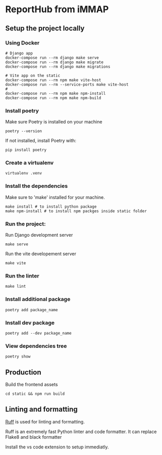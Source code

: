 # ReportHub from iMMAP

## Setup the project locally

### Using Docker
```shell
# Django app
docker-compose run --rm django make serve
docker-compose run --rm django make migrate
docker-compose run --rm django make migrations

# Vite app on the static
docker-compose run --rm npm make vite-host
docker-compose run --rm --service-ports make vite-host
#
docker-compose run --rm npm make npm-install
docker-compose run --rm npm make npm-build
```

### Install poetry
Make sure Poetry is installed on your machine
```shell
poetry --version
```

If not installed, install Poetry with:

```shell
pip install poetry
```

### Create a virtualenv 
```shell
virtualenv .venv
```

### Install the dependencies
Make sure to 'make' installed for your machine.

```shell
make install # to install python package
make npm-install # to install npm packges inside static folder
```

### Run the project:

Run Django development server
```shell
make serve
```
Run the vite developement server

```shell
make vite
```

### Run the linter
```shell
make lint
```

### Install additional package

```shell
poetry add package_name
```

### Install dev package

```shell
poetry add --dev package_name
```

### View dependencies tree

```shell
poetry show
```

## Production

Build the frontend assets

```shell
cd static && npm run build
```

## Linting and formatting 
[Ruff](https://github.com/astral-sh/ruff) is used for linting and formatting.

Ruff is an extremely fast Python linter and code formatter.
It can replace Flake8 and black formatter

Install the vs code extension to setup immediatly.



